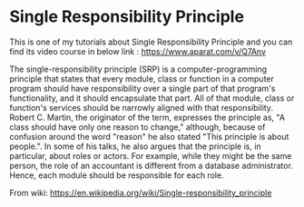 # Single Responsibility Principle
This is one of my tutorials about Single Responsibility Principle and you can find its video course in below link :
https://www.aparat.com/v/Q7Anv

The single-responsibility principle (SRP) is a computer-programming principle that states that every module, class or function in a computer program should have responsibility over a single part of that program's functionality, and it should encapsulate that part. All of that module, class or function's services should be narrowly aligned with that responsibility.
Robert C. Martin, the originator of the term, expresses the principle as, "A class should have only one reason to change," although, because of confusion around the word "reason" he also stated "This principle is about people.". In some of his talks, he also argues that the principle is, in particular, about roles or actors. For example, while they might be the same person, the role of an accountant is different from a database administrator. Hence, each module should be responsible for each role.

From wiki: https://en.wikipedia.org/wiki/Single-responsibility_principle
